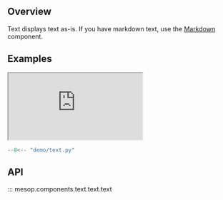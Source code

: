 ## Overview

Text displays text as-is. If you have markdown text, use the [Markdown](./markdown.md) component.

## Examples

<iframe class="component-demo" src="https://mesop-dev.github.io/mesop/demo/?demo=text"></iframe>

```python
--8<-- "demo/text.py"
```

## API

::: mesop.components.text.text.text
